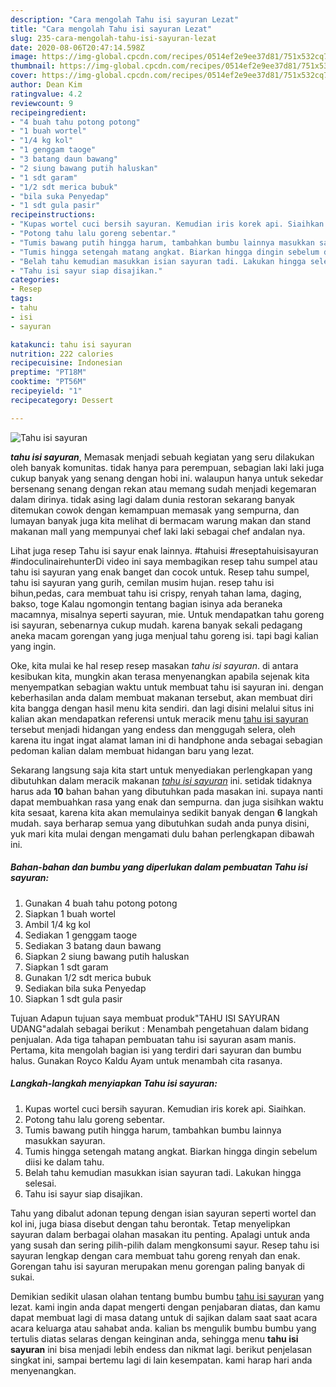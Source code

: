 ```yaml
---
description: "Cara mengolah Tahu isi sayuran Lezat"
title: "Cara mengolah Tahu isi sayuran Lezat"
slug: 235-cara-mengolah-tahu-isi-sayuran-lezat
date: 2020-08-06T20:47:14.598Z
image: https://img-global.cpcdn.com/recipes/0514ef2e9ee37d81/751x532cq70/tahu-isi-sayuran-foto-resep-utama.jpg
thumbnail: https://img-global.cpcdn.com/recipes/0514ef2e9ee37d81/751x532cq70/tahu-isi-sayuran-foto-resep-utama.jpg
cover: https://img-global.cpcdn.com/recipes/0514ef2e9ee37d81/751x532cq70/tahu-isi-sayuran-foto-resep-utama.jpg
author: Dean Kim
ratingvalue: 4.2
reviewcount: 9
recipeingredient:
- "4 buah tahu potong potong"
- "1 buah wortel"
- "1/4 kg kol"
- "1 genggam taoge"
- "3 batang daun bawang"
- "2 siung bawang putih haluskan"
- "1 sdt garam"
- "1/2 sdt merica bubuk"
- "bila suka Penyedap"
- "1 sdt gula pasir"
recipeinstructions:
- "Kupas wortel cuci bersih sayuran. Kemudian iris korek api. Siaihkan."
- "Potong tahu lalu goreng sebentar."
- "Tumis bawang putih hingga harum, tambahkan bumbu lainnya masukkan sayuran."
- "Tumis hingga setengah matang angkat. Biarkan hingga dingin sebelum diisi ke dalam tahu."
- "Belah tahu kemudian masukkan isian sayuran tadi. Lakukan hingga selesai."
- "Tahu isi sayur siap disajikan."
categories:
- Resep
tags:
- tahu
- isi
- sayuran

katakunci: tahu isi sayuran 
nutrition: 222 calories
recipecuisine: Indonesian
preptime: "PT18M"
cooktime: "PT56M"
recipeyield: "1"
recipecategory: Dessert

---
```



![Tahu isi sayuran](https://img-global.cpcdn.com/recipes/0514ef2e9ee37d81/751x532cq70/tahu-isi-sayuran-foto-resep-utama.jpg)

<b><i>tahu isi sayuran</i></b>, Memasak menjadi sebuah kegiatan yang seru dilakukan oleh banyak komunitas. tidak hanya para perempuan, sebagian laki laki juga cukup banyak yang senang dengan hobi ini. walaupun hanya untuk sekedar bersenang senang dengan rekan atau memang sudah menjadi kegemaran dalam dirinya. tidak asing lagi dalam dunia restoran sekarang banyak ditemukan cowok dengan kemampuan memasak yang sempurna, dan lumayan banyak juga kita melihat di bermacam warung makan dan stand makanan mall yang mempunyai chef laki laki sebagai chef andalan nya.

Lihat juga resep Tahu isi sayur enak lainnya. #tahuisi #reseptahuisisayuran #indoculinairehunterDi video ini saya membagikan resep tahu sumpel atau tahu isi sayuran yang enak banget dan cocok untuk. Resep tahu sumpel, tahu isi sayuran yang gurih, cemilan musim hujan. resep tahu isi bihun,pedas, cara membuat tahu isi crispy, renyah tahan lama, daging, bakso, toge Kalau ngomongin tentang bagian isinya ada beraneka macamnya, misalnya seperti sayuran, mie. Untuk mendapatkan tahu goreng isi sayuran, sebenarnya cukup mudah. karena banyak sekali pedagang aneka macam gorengan yang juga menjual tahu goreng isi. tapi bagi kalian yang ingin.

Oke, kita mulai ke hal resep resep masakan <i>tahu isi sayuran</i>. di antara kesibukan kita, mungkin akan terasa menyenangkan apabila sejenak kita menyempatkan sebagian waktu untuk membuat tahu isi sayuran ini. dengan keberhasilan anda dalam membuat makanan tersebut, akan membuat diri kita bangga dengan hasil menu kita sendiri. dan lagi disini melalui situs ini kalian akan mendapatkan referensi untuk meracik menu <u>tahu isi sayuran</u> tersebut menjadi hidangan yang endess dan menggugah selera, oleh karena itu ingat ingat alamat laman ini di handphone anda sebagai sebagian pedoman kalian dalam membuat hidangan baru yang lezat.


Sekarang langsung saja kita start untuk menyediakan perlengkapan yang dibutuhkan dalam meracik makanan <u><i>tahu isi sayuran</i></u> ini. setidak tidaknya harus ada <b>10</b> bahan bahan yang dibutuhkan pada masakan ini. supaya nanti dapat membuahkan rasa yang enak dan sempurna. dan juga sisihkan waktu kita sesaat, karena kita akan memulainya sedikit banyak dengan <b>6</b> langkah mudah. saya berharap semua yang dibutuhkan sudah anda punya disini, yuk mari kita mulai dengan mengamati dulu bahan perlengkapan dibawah ini.

<!--inarticleads1-->

##### Bahan-bahan dan bumbu yang diperlukan dalam pembuatan Tahu isi sayuran:

1. Gunakan 4 buah tahu potong potong
1. Siapkan 1 buah wortel
1. Ambil 1/4 kg kol
1. Sediakan 1 genggam taoge
1. Sediakan 3 batang daun bawang
1. Siapkan 2 siung bawang putih haluskan
1. Siapkan 1 sdt garam
1. Gunakan 1/2 sdt merica bubuk
1. Sediakan bila suka Penyedap
1. Siapkan 1 sdt gula pasir


Tujuan Adapun tujuan saya membuat produk&#34;TAHU ISI SAYURAN UDANG&#34;adalah sebagai berikut : Menambah pengetahuan dalam bidang penjualan. Ada tiga tahapan pembuatan tahu isi sayuran asam manis. Pertama, kita mengolah bagian isi yang terdiri dari sayuran dan bumbu halus. Gunakan Royco Kaldu Ayam untuk menambah cita rasanya. 

<!--inarticleads2-->

##### Langkah-langkah menyiapkan Tahu isi sayuran:

1. Kupas wortel cuci bersih sayuran. Kemudian iris korek api. Siaihkan.
1. Potong tahu lalu goreng sebentar.
1. Tumis bawang putih hingga harum, tambahkan bumbu lainnya masukkan sayuran.
1. Tumis hingga setengah matang angkat. Biarkan hingga dingin sebelum diisi ke dalam tahu.
1. Belah tahu kemudian masukkan isian sayuran tadi. Lakukan hingga selesai.
1. Tahu isi sayur siap disajikan.


Tahu yang dibalut adonan tepung dengan isian sayuran seperti wortel dan kol ini, juga biasa disebut dengan tahu berontak. Tetap menyelipkan sayuran dalam berbagai olahan masakan itu penting. Apalagi untuk anda yang susah dan sering pilih-pilih dalam mengkonsumi sayur. Resep tahu isi sayuran lengkap dengan cara membuat tahu goreng renyah dan enak. Gorengan tahu isi sayuran merupakan menu gorengan paling banyak di sukai. 

Demikian sedikit ulasan olahan tentang bumbu bumbu <u>tahu isi sayuran</u> yang lezat. kami ingin anda dapat mengerti dengan penjabaran diatas, dan kamu dapat membuat lagi di masa datang untuk di sajikan dalam saat saat acara acara keluarga atau sahabat anda. kalian bs mengulik bumbu bumbu yang tertulis diatas selaras dengan keinginan anda, sehingga menu <b>tahu isi sayuran</b> ini bisa menjadi lebih endess dan nikmat lagi. berikut penjelasan singkat ini, sampai bertemu lagi di lain kesempatan. kami harap hari anda menyenangkan.

